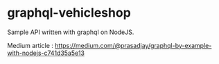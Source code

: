 # graphql-vehicleshop
Sample API written with graphql on NodeJS.

Medium article :
https://medium.com/@prasadjay/graphql-by-example-with-nodejs-c741d35a5e13
